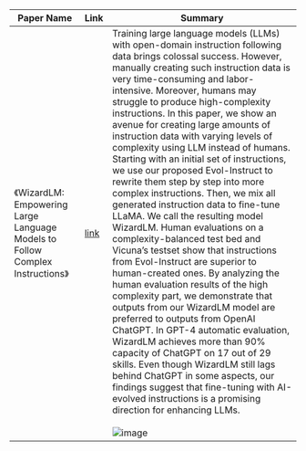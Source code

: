 | Paper Name                                                       | Link                                     | Summary |
|------------------------------------------------------------------|------------------------------------------|----------|
| 《WizardLM: Empowering Large Language Models to Follow Complex Instructions》 | [link](https://arxiv.org/abs/2304.12244) | Training large language models (LLMs) with open-domain instruction following data brings colossal success. However, manually creating such instruction data is very time-consuming and labor-intensive. Moreover, humans may struggle to produce high-complexity instructions. In this paper, we show an avenue for creating large amounts of instruction data with varying levels of complexity using LLM instead of humans. Starting with an initial set of instructions, we use our proposed Evol-Instruct to rewrite them step by step into more complex instructions. Then, we mix all generated instruction data to fine-tune LLaMA. We call the resulting model WizardLM. Human evaluations on a complexity-balanced test bed and Vicuna’s testset show that instructions from Evol-Instruct are superior to human-created ones. By analyzing the human evaluation results of the high complexity part, we demonstrate that outputs from our WizardLM model are preferred to outputs from OpenAI ChatGPT. In GPT-4 automatic evaluation, WizardLM achieves more than 90% capacity of ChatGPT on 17 out of 29 skills. Even though WizardLM still lags behind ChatGPT in some aspects, our findings suggest that fine-tuning with AI-evolved instructions is a promising direction for enhancing LLMs. <br><br> ![image](https://github.com/user-attachments/assets/9467e427-7f82-49aa-a9d0-e69c03209252) |
